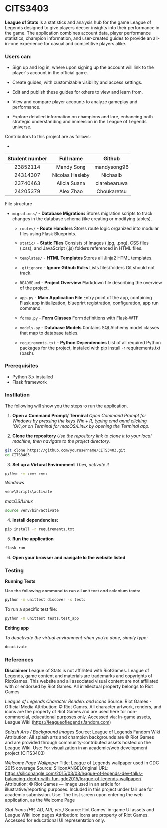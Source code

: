 # CITS3403

**League of Stats** is a statistics and analysis hub for the game League of Legends designed to give players deeper insights into their performance in the game. The application combines account data, player performance statistics, champion information, and user-created guides to provide an all-in-one experience for casual and competitive players alike.

### Users can:

- Sign up and log in, where upon signing up the account will link to the player's account in the official game.

- Create guides, with customizable visibility and access settings.

- Edit and publish these guides for others to view and learn from.

- View and compare player accounts to analyze gameplay and performance.

- Explore detailed information on champions and lore, enhancing both strategic understanding and immersion in the League of Legends universe.


Contributors to this project are as follows:

-
|   Student number  | Full name  | Github   |
|   :---:  | :---:           | :---:        |
| 23852114 | Mandy Song	     | mandysong96 |
| 24314307 | Nicolas Hasleby | Nichaslb     |
| 23740463 | Alicia Suann    | clarebearuwa  |
| 24205379 | Alex Zhao       | Choukaretsu  |


File structure

- `migrations/` - **Database Migrations** Stores migration scripts to track changes in the database schema (like creating or modifying tables).
  - `routes/` - **Route Handlers** Stores route logic organized into modular files using Flask Blueprints.
  - `static/` - **Static Files** Consists of Images (.jpg, .png), CSS files (.css), and JavaScript (.js) folders referenced in HTML files.
  - `templates/` -  **HTML Templates** Stores all Jinja2 HTML templates.

  - `.gitignore` - **Ignore Github Rules** Lists files/folders Git should not track.
  - `README.md` - **Project Overview** Markdown file describing the overview of the project.
  - `app.py` - **Main Application File** Entry point of the app, containing Flask app initialization, blueprint registration, configuration, app run command.
  - `forms.py` - **Form Classes** Form definitions with Flask-WTF
  - `models.py` - **Database Models** Contains SQLAlchemy model classes that map to database tables.
  - `requirements.txt` - **Python Dependencies** List of all required Python packages for the project, installed with pip install -r requirements.txt (bash).


### Prerequisites

- Python 3.x installed
- Flask framework

### Instllation

The following will show you the steps to run the application.

1. **Open a Command Prompt/ Terminal**
*Open Command Prompt for Windows by pressing the keys Win + R, typing cmd annd clicking 'OK',or on Terminal for macOS/Linux by opening the Terminal app.*

2. **Clone the repository**
*Use the repository link to clone it to your local machine, then navigate to the project directory.*
```bash
git clone https://github.com/yourusername/CITS3403.git
cd CITS3403
```

3. **Set up a Virtural Environment**
*Then, activate it*
```bash
python -m venv venv
```
*Windows*
```bash
venv\Scripts\activate
```
*macOS/Linux*
```bash
source venv/bin/activate
```

4. **Install dependencies:**
```bash
pip install -r requirements.txt
```

5. **Run the application**
```bash
flask run
```

6. **Open your browser and navigate to the website listed**



### Testing


**Running Tests**

Use the following command to run all unit test and selenium tests:
```bash
python -m unittest discover -s tests
```

To run a specific test file:
```bash
python -m unittest tests.test_app
```

**Exiting app**

*To deactivate the virtual environment when you're done, simply type:*
```bash
deactivate
```

### References


**Disclaimer**
League of Stats is not affiliated with RiotGames.
League of Legends, game content and materials are trademarks and copyrights of RiotGames.
This website and all associated visual content are not affiliated with or endorsed by Riot Games. All intellectual property belongs to Riot Games

*League of Legends Character Renders and Icons*
Source: Riot Games - Official Media
Attribution: © Riot Games. All character artwork, renders, and icons are the property of Riot Games and are used here for non-commercial, educational purposes only.
Accessed via: In-game assets, League Wiki (https://leagueoflegends.fandom.com)

*Splash Arts / Background Images*
Source: League of Legends Fandom Wiki
Attribution: All splash arts and champion backgrounds are © Riot Games and are provided through community-contributed assets hosted on the League Wiki.
Use: For visualization in an academic/web development project (CITS3403)

*Welcome Page Wallpaper*
Title: League of Legends wallpaper used in GDC 2015 coverage
Source: SiliconANGELOriginal URL: https://siliconangle.com/2015/03/03/league-of-legends-dev-talks-balancing-depth-with-fun-gdc2015/league-of-legends-wallpaper/
Attribution: © Riot Games — image used in an article for illustrative/reporting purposes. Included in this project under fair use for academic submission.
Use: The first screen upon entering the web application, as the Welcome Page

*Stat Icons (HP, AD, MR, etc.)*
Source: Riot Games’ in-game UI assets and League Wiki icon pages
Attribution: Icons are property of Riot Games. Accessed for educational UI representation only.
